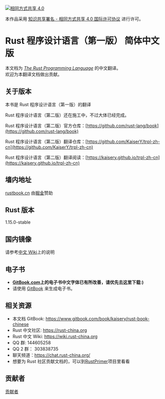 [![相同方式共享 4.0](https://i.creativecommons.org/l/by-sa/4.0/88x31.png "相同方式共享 4.0")](http://creativecommons.org/licenses/by-sa/4.0/)

本作品采用 [知识共享署名 - 相同方式共享 4.0 国际许可协议](https://creativecommons.org/licenses/by-sa/4.0/) 进行许可。

# Rust 程序设计语言（第一版） 简体中文版
本文档为 [*The Rust Programming Language*](https://doc.rust-lang.org/book/) 的中文翻译。  
欢迎为本翻译文档做出贡献。

## 关于版本

本书是 Rust 程序设计语言（第一版）的翻译

Rust 程序设计语言（第二版）还在施工中，不过大体已经完成。

Rust 程序设计语言（第二版）官方仓库：[https://github.com/rust-lang/book](https://github.com/rust-lang/book)

Rust 程序设计语言（第二版）翻译仓库：[https://github.com/KaiserY/trpl-zh-cn](https://github.com/KaiserY/trpl-zh-cn)

Rust 程序设计语言（第二版）翻译阅读：[https://kaisery.github.io/trpl-zh-cn](https://kaisery.github.io/trpl-zh-cn)

## 墙内地址
[rustbook.cn](http://rustbook.cn/) 由[掘金](http://gold.xitu.io/)赞助

## Rust 版本
1.15.0-stable

## 国内镜像
请参考[中文 Wiki](https://wiki.rust-china.org/%E5%9B%BD%E5%86%85%E9%95%9C%E5%83%8F)上的说明

## 电子书
* **[GitBook.com](https://www.gitbook.com/book/kaisery/rust-book-chinese)上的电子书中文字体已有所改善，请优先去这里下载:)**
* 请使用 [GitBook](https://github.com/GitbookIO/gitbook) 来生成电子书。

## 相关资源
* 本文档 GitBook: https://www.gitbook.com/book/kaisery/rust-book-chinese
* Rust 中文社区: https://rust-china.org
* Rust 中文 Wiki: https://wiki.rust-china.org
* QQ 群: 144605258
* QQ 2 群： 303838735
* 聊天频道：https://chat.rust-china.org/
* 想要为 Rust 社区贡献文档的，可以到[RustPrimer](https://github.com/rustcc/RustPrimer)项目里看看

## 贡献者
[贡献者](CONTRIBUTING.md)
